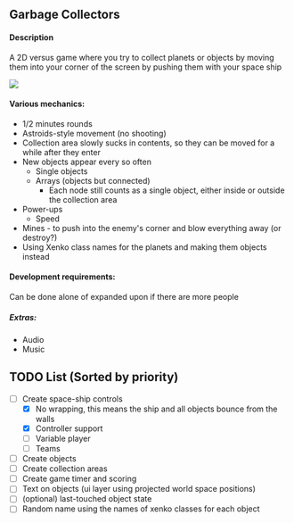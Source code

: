 ## Garbage Collectors

#### Description
A 2D versus game where you try to collect planets or objects by moving them into your corner of the screen by pushing them with your space ship

![](https://i.imgur.com/hoPPCN3.png)

#### Various mechanics:
* 1/2 minutes rounds
* Astroids-style movement (no shooting)
* Collection area slowly sucks in contents, so they can be moved for a while after they enter
* New objects appear every so often
    * Single objects 
    * Arrays (objects but connected)
        * Each node still counts as a single object, either inside or outside the collection area
* Power-ups
    * Speed
* Mines - to push into the enemy's corner and blow everything away (or destroy?)
* Using Xenko class names for the planets and making them objects instead

#### Development requirements:

Can be done alone of expanded upon if there are more people

##### Extras:

* Audio
* Music


## TODO List (Sorted by priority)

* [ ] Create space-ship controls
    * [X] No wrapping, this means the ship and all objects bounce from the walls
    * [X] Controller support
    * [ ] Variable player
    * [ ] Teams
* [ ] Create objects
* [ ] Create collection areas
* [ ] Create game timer and scoring
* [ ] Text on objects (ui layer using projected world space positions)
* [ ] (optional) last-touched object state
* [ ] Random name using the names of xenko classes for each object
